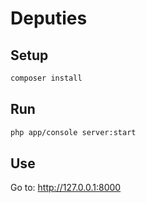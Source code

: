 # Deputies

## Setup

```sh
composer install
```

## Run

```sh
php app/console server:start
```

## Use

Go to: http://127.0.0.1:8000
